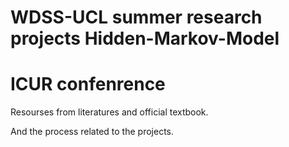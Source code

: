 # WDSS-UCL summer research projects Hidden-Markov-Model

# ICUR confenrence

Resourses from literatures and official textbook.

And the process related to the projects.
